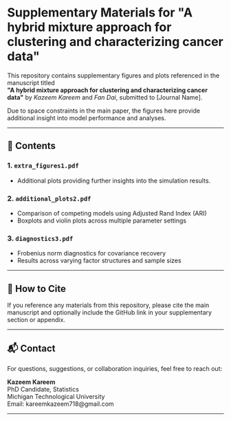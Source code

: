 # Supplementary Materials for "A hybrid mixture approach for clustering and characterizing cancer data"

This repository contains supplementary figures and plots referenced in the manuscript titled\
**"A hybrid mixture approach for clustering and characterizing cancer data"** by *Kazeem Kareem* and *Fan Dai*, submitted to [Journal Name].

Due to space constraints in the main paper, the figures here provide additional insight into model performance and analyses.

---

## 📄 Contents

### 1. `extra_figures1.pdf`

- Additional plots providing further insights into the simulation results.  

### 2. `additional_plots2.pdf`

- Comparison of competing models using Adjusted Rand Index (ARI)
- Boxplots and violin plots across multiple parameter settings

### 3. `diagnostics3.pdf`

- Frobenius norm diagnostics for covariance recovery
- Results across varying factor structures and sample sizes

---

## 🔗 How to Cite

If you reference any materials from this repository, please cite the main manuscript and optionally include the GitHub link in your supplementary section or appendix.

---

## 📬 Contact

For questions, suggestions, or collaboration inquiries, feel free to reach out:

**Kazeem Kareem**\
PhD Candidate, Statistics\
Michigan Technological University\
Email: kareemkazeem718\@gmail.com

---

